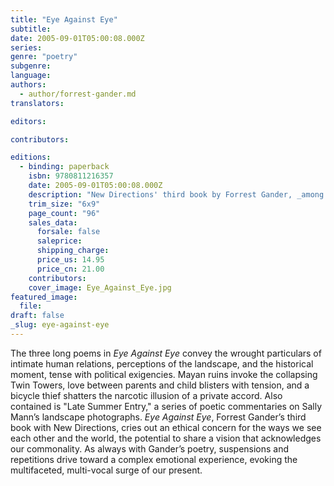 ```yaml
---
title: "Eye Against Eye"
subtitle:
date: 2005-09-01T05:00:08.000Z
series:
genre: "poetry"
subgenre:
language:
authors:
  - author/forrest-gander.md
translators:

editors:

contributors:

editions:
  - binding: paperback
    isbn: 9780811216357
    date: 2005-09-01T05:00:08.000Z
    description: "New Directions' third book by Forrest Gander, _among the most gifted and accomplished poets of his generation_ (Mark Rudman). "
    trim_size: "6x9"
    page_count: "96"
    sales_data:
      forsale: false
      saleprice:
      shipping_charge:
      price_us: 14.95
      price_cn: 21.00
    contributors:
    cover_image: Eye_Against_Eye.jpg
featured_image:
  file:
draft: false
_slug: eye-against-eye
---
```


The three long poems in _Eye Against Eye_ convey the wrought particulars of intimate human relations, perceptions of the landscape, and the historical moment, tense with political exigencies. Mayan ruins invoke the collapsing Twin Towers, love between parents and child blisters with tension, and a bicycle thief shatters the narcotic illusion of a private accord. Also contained is "Late Summer Entry," a series of poetic commentaries on Sally Mann’s landscape photographs. _Eye Against Eye_, Forrest Gander’s third book with New Directions, cries out an ethical concern for the ways we see each other and the world, the potential to share a vision that acknowledges our commonality. As always with Gander’s poetry, suspensions and repetitions drive toward a complex emotional experience, evoking the multifaceted, multi-vocal surge of our present.


